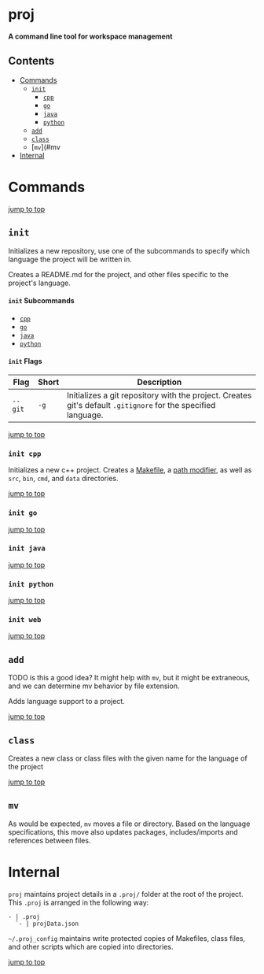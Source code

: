 # proj

**A command line tool for workspace management**

## Contents
* [Commands](#commands)
  * [`init`](#init)
    * [`cpp`](#init-cpp)
    * [`go`](#init-go)
    * [`java`](#init-java)
    * [`python`](#init-python)
  * [`add`](#add)
  * [`class`](#class)
  * [`mv`](#mv
* [Internal](docs/internal.md)

# Commands

[jump to top](#proj)

## `init`

Initializes a new repository, use one of the subcommands to specify which language the 
project will be written in.

Creates a README.md for the project, and other files specific to the project's language.

#### `init` Subcommands

* [`cpp`](#init-cpp)
* [`go`](#init-go)
* [`java`](#init-java)
* [`python`](#init-python)

#### `init` Flags

|Flag|Short|Description|
|---|---|---|
|`--git`|`-g`|Initializes a git repository with the project. Creates git's default `.gitignore` for the specified language.|

[jump to top](#proj)

### `init cpp`

Initializes a new c++ project. Creates a [Makefile](path/to/cpp-Makefile), a [path modifier](path/to/path-cpp.sh), as well as `src`, `bin`, `cmd`, and `data` directories.

[jump to top](#proj)

### `init go`

[jump to top](#proj)

### `init java`

[jump to top](#proj)

### `init python`

[jump to top](#proj)

### `init web`

[jump to top](#proj)

## `add`

TODO is this a good idea? It might help with `mv`, but it might be extraneous, and we can determine mv behavior by file extension.

Adds language support to a project. 

[jump to top](#proj)

## `class`

Creates a new class or class files with the given name for the language of the project

[jump to top](#proj)

## `mv`

As would be expected, `mv` moves a file or directory. Based on the language specifications, this move also updates packages, includes/imports and references between files.

# Internal

`proj` maintains project details in a `.proj/` folder at the root of the project. This `.proj` is arranged in the following way:

```
- | .proj
  `- | projData.json
```

`~/.proj_config` maintains write protected copies of Makefiles, class files, and other scripts which are copied into directories.

[jump to top](#proj)
